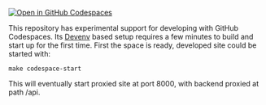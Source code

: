 [![Open in GitHub Codespaces](https://github.com/codespaces/badge.svg)](https://codespaces.new/datakurre/collective.bpmncontent)

This repository has experimental support for developing with GitHub Codespaces. Its [Devenv](https://devenv.sh) based setup requires a few minutes to build and start up for the first time. First the space is ready, developed site could be started with:

```shell
make codespace-start
```

This will eventually start proxied site at port 8000, with backend proxied at path /api.
